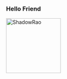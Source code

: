### Hello Friend

<p>
  <img
    align="left"
    src="https://i.pinimg.com/originals/e4/26/70/e426702edf874b181aced1e2fa5c6cde.gif"
    width="150";
    alt="ShadowRao"
  />
</p>

<!--

https://i.gifer.com/origin/4b/4b8c5eafec0b9c329f30e897630fcab8.gif

**ShadowRao/ShadowRao** is a ✨ _special_ ✨ repository because its `README.md` (this file) appears on your GitHub profile.

Here are some ideas to get you started:

- 🔭 I’m currently working on ...
- 🌱 I’m currently learning ...
- 👯 I’m looking to collaborate on ...
- 🤔 I’m looking for help with ...
- 💬 Ask me about ...
- 📫 How to reach me: ...
- 😄 Pronouns: ...
- ⚡ Fun fact: ...
-->
